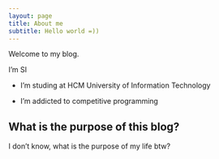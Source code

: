 ```yaml
---
layout: page
title: About me
subtitle: Hello world =))
---
```


Welcome to my blog.

I’m SI

- I’m studing at HCM University of Information Technology

- I’m addicted to competitive programming

## What is the purpose of this blog?

I don’t know, what is the purpose of my life btw?
